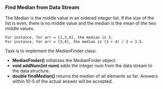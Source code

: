 ### Find Median from Data Stream

The Median is the middle value in an ordered integer list. 
If the size of the list is even, there is no middle value and the median is the mean of the two middle values.
```
For instance, for arr = [1,3,4], the median is 3.
For instance, for arr = [3,4], the median is (3 + 4) / 2 = 3.5.
```
Task is to implement the MedianFinder class:


- **MedianFinder()** initializes the MedianFinder object.
- **void addNum(int num)** adds the integer num from the data stream to the data structure.
- **double findMedian()** returns the median of all elements so far. Answers within 10-5 of the actual answer will be accepted.

